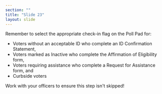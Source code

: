 ```yaml
---
section: ""
title: "Slide 23"
layout: slide
---
```


Remember to select the appropriate check-in flag on the Poll Pad for:

- Voters without an acceptable ID who complete an ID Confirmation Statement,
- Voters marked as Inactive who complete the Affirmation of Eligibility form,
- Voters requiring assistance who complete a Request for Assistance form, and
- Curbside voters

Work with your officers to ensure this step isn't skipped!
